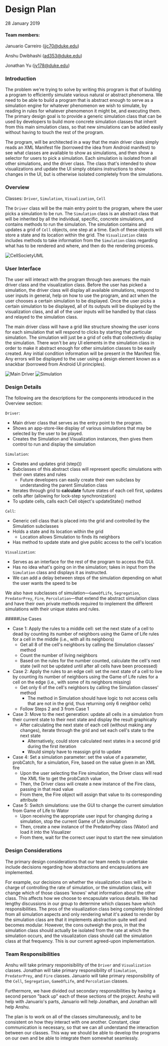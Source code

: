 Design Plan
===
28 January 2019

#### Team members:

Januario Carreiro (jjc70@duke.edu)

Anshu Dwibhashi (ad353@duke.edu)

Jonathan Yu (jy178@duke.edu)

### Introduction
The problem we're trying to solve by writing this program is that of building a program to efficiently simulate various natural or abstract phenomena. We need to be able to build a program that is abstract enough to serve as a simulation engine for whatever phenomenon we wish to simulate, by reading in rules for whatever phenomenon it might be, and executing them. The primary design goal is to provide a generic simulation class that can be used by developers to build more concrete simulation classes that inherit from this main simulation class, so that new simulations can be added easily without having to touch the rest of the program.

The program, will be architected in a way that the main driver class simply reads an XML Manifest file (borrowed the idea from Android manifest) to see what classes are available to show as simulations, and then show a selector for users to pick a simulation. Each simulation is isolated from all other simulations, and the driver class. The class that's intended to show visualizations and update the UI simply obtains instructions to show changes in the UI, but is otherwise isolated completely from the simulations.

### Overview

Classes: `Driver`, `Simulation`, `Visualization`, `Cell`

The `Driver` class will be the main entry point to the program, where the user picks a simulation to be run. The `Simulation` class is an abstract class that will be inherited by all the individual, specific, concrete simulations, and contains methods to run the simulation. The simulation contains and updates a grid of `Cell` objects, one step at a time. Each of these objects will store a state and its location within the grid. The `Visualization` class includes methods to take information from the `Simulation` class regarding what has to be rendered and where, and then do the rendering process.

![CellSocietyUML](https://i.imgur.com/Akrvfci.png)

### User Interface
The user will interact with the program through two avenues: the main driver class and the visualization class. Before the user has picked a simulation, the driver class will display all available simulations, respond to user inputs in general, help on how to use the program, and act when the user chooses a certain simulation to be displayed. Once the user picks a certain simulation to be displayed, all of its outputs will be displayed by the visualization class, and all of the user inputs will be handled by that class and relayed to the simulation class.

The main driver class will have a grid like structure showing the user icons for each simulation that will respond to clicks by starting that particular simulation. The simulation will just be a grid of cells that collectively display the simulation. There won't be any UI elements in the simulation class in order to make it abstract enough for other simulation classes to be easily created. Any initial condition information will be present in the Manifest file. Any errors will be displayed to the user using a design element known as a snackbar (borrowed from Android UI principles).

![Main Driver](https://i.imgur.com/tvMisdr.png)
![Simulation](https://i.imgur.com/IrLEbCo.png)

### Design Details 
The following are the descriptions for the components introduced in the Overview section:

`Driver`:
* Main driver class that serves as the entry point to the program.
* Shows an app-store-like display of various simulations that may be selected by the user to be played.
* Creates the Simulation and Visualization instances, then gives them control to run and display the simulation

`Simulation`:
* Creates and updates grid (step())
* Subclasses of this abstract class will represent specific simulations with their own states and rules
    * Future developers can easily create their own subclass by understanding the parent Simulation class
* Iterates through grid to **calculate** future states of each cell first, updates cells after (allowing for lock-step synchronization)
* To update cells, calls each Cell object's updateState() method

`Cell`:
* Generic cell class that is placed into the grid and controlled by the Simulation subclasses
* Holds a state and its location within the grid
    * Location allows Simulation to finds its neighbors
* Has method to update state and give public access to the cell's location

`Visualization`:
* Serves as an interface for the rest of the program to access the GUI.
* Has no idea what's going on in the simulation; takes in input from the `Simulation` class and displays it as instructed.
* We can add a delay between steps of the simulation depending on what the user wants the speed to be

We also have subclasses of simulation—`GameOfLife`, `Segregation`, `PredatorPrey`, `Fire`, `Percolation`—that extend the abstract simulation class and have their own private methods required to implement the different simulations with their unique states and rules.

#####Use Cases
* Case 1: Apply the rules to a middle cell: set the next state of a cell to dead by counting its number of neighbors using the Game of Life rules for a cell in the middle (i.e., with all its neighbors)
    * Get all 8 of the cell's neighbors by calling the Simulation classes' method
    * Count the number of living neighbors
    * Based on the rules for the number counted, calculate the cell's next state (will not be updated until after all cells have been processed)
* Case 2: Apply the rules to an edge cell: set the next state of a cell to live by counting its number of neighbors using the Game of Life rules for a cell on the edge (i.e., with some of its neighbors missing)
    * Get only 6 of the cell's neighbors by calling the Simulation classes' method
        * The method in Simulation should have logic to not access cells that are not in the grid, thus returning only 6 neighbor cells)
    * Follow Steps 2 and 3 from Case 1
* Case 3: Move to the next generation: update all cells in a simulation from their current state to their next state and display the result graphically
    * After calculating the next state of each cell (without making any changes), iterate through the grid and set each cell's state to the next state
        * Alternatively, could store calculated next states in a second grid during the first iteration
        * Would simply have to reassign grid to update
* Case 4: Set a simulation parameter: set the value of a parameter, probCatch, for a simulation, Fire, based on the value given in an XML fire
    * Upon the user selecting the Fire simulation, the Driver class will read the XML file to get the probCatch value
    * Then, the Driver class will create a new instance of the Fire class, passing in that read value
    * From there, the Fire object will assign that value to its corresponding attribute
* Case 5: Switch simulations: use the GUI to change the current simulation from Game of Life to Wator
    * Upon receiving the appropriate user input for changing during a simulation, stop the current Game of Life simulation
    * Then, create a new instance of the PredatorPrey class (Wator) and load it into the Visualizer
    * From there, wait for the correct user input to start the new simulation

### Design Considerations
The primary design considerations that our team needs to undertake include decisions regarding how abstractions and encapsulations are implemented. <p> For example, our decisions on whether the visualization class will be in charge of controlling the rate of simulation, or the simulation class, will change which of those classes 'knows' what information about the other class. This affects how we choose to encapsulate various details. We had lengthy discussions in our group to determine which classes have which responsibilities. The pros of the visualization class being completely blinded from all simulation aspects and only rendering what it's asked to render by the simulation class are that it implements abstraction quite well and becomes modular. However, the cons outweigh the pros, in that the simulation class should actually be isolated from the rate at which the simulation occurs, and the visualization class should call the simulation class at that frequency. This is our current agreed-upon implementation.
### Team Responsibilities
Anshu will take primary responisibility of the `Driver` and `Visualization` classes. Jonathan will take
primary responsibility of `Simulation`, `PredatorPrey`, and `Fire` classes. Januario will take primary
responsibility of the `Cell`, `Segregation`, `GameOfLife`, and `Percolation` classes.

Furthermore, we have divided out secondary responsibilities by having a second person "back up" each of these sections of the project. Anshu will help with Januario's parts, Januario will help Jonathan, and Jonathan will help Anshu.

The plan is to work on all of the classes simultaneously, and to be consistent on how they interact with one another. Constant, clear communication is necessary, so that we can all understand the interaction between our classes. This way we should be able to develop the programs on our own and be able to integrate them somewhat seamlessly.